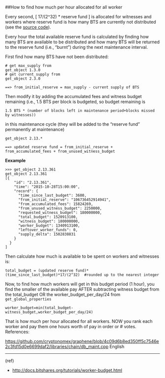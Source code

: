 ##How to find how much per hour allocated for all worker

**<Claim Worker Pay>**

Every second, [ 17/(2^32) * reserve fund ] is allocated for witnesses and workers where reserve fund is how many BTS are currently not distributed (see the [source code](https://github.com/cryptonomex/graphene/blob/f85dec1c23f6bf9259ad9f15311b2e4aac4f9d44/libraries/chain/include/graphene/chain/config.hpp)).

Every hour the total available reserve fund is calculated by finding how many BTS are available to be distributed and how many BTS will be returned to the reserve fund (i.e., “burnt”) during the next maintenance interval.

First find how many BTS have not been distributed:

    # get max_supply from
    get_object 1.3.0
    # get current_supply from
    get_object 2.3.0

    ==> from_initial_reserve = max_supply - current supply of BTS

Then modify it by adding the accumulated fees and witness budget remaining (i.e., 1.5 BTS per block is budgeted, so budget remaining is

    1.5 BTS * (number of blocks left in maintenance period+blocks missed by witnesses))

in this maintenance cycle (they will be added to the “reserve fund” permanently at maintenance)

    get_object 2.13.*

    ==> updated reserve fund = from_initial_reserve +  from_accumulated_fees + from_unused_witness_budget

**Eexample**

    >>> get_object 2.13.361
    get_object 2.13.361
    [{
        "id": "2.13.361",
        "time": "2015-10-28T15:00:00",
        "record": {
          "time_since_last_budget": 3600,
          "from_initial_reserve": "106736452914941",
          "from_accumulated_fees": 15824269,
          "from_unused_witness_budget": 2250000,
          "requested_witness_budget": 180000000,
          "total_budget": 1520913100,
          "witness_budget": 180000000,
          "worker_budget": 1340913100,
          "leftover_worker_funds": 0,
          "supply_delta": 1502838831
        }
      }
    ]

Then calculate how much is available to be spent on workers and witnesses is:

    total_budget = (updated reserve fund)*(time_since_last_budget)*17/(2^32)  #rounded up to the nearest integer

Now, to find how much workers will get in this budget period (1 hour), you find the smaller of the available pay AFTER subtracting witness budget from the total_budget OR the worker_budget_per_day/24 from `get_global_properties`

    worker_budget=min(total_budget-witness_budget,worker_budget_per_day/24)

That is how much per hour allocated for all workers. NOW you rank each worker and pay them one hours worth of pay in order or # votes.
References:

https://github.com/cryptonomex/graphene/blob/4c09d6b8ed350ff5c7546e2c3fd15d0e6699daf2/libraries/chain/db_maint.cpp
English

***
(ref)
- http://docs.bitshares.org/tutorials/worker-budget.html

